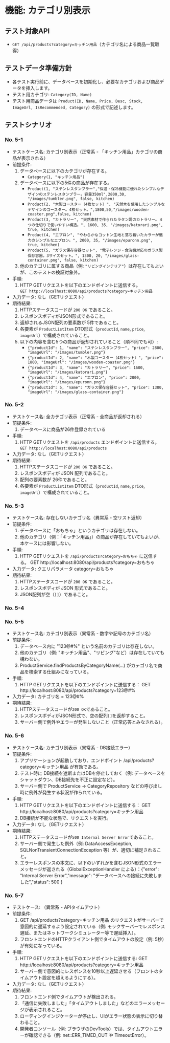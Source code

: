 # 機能: カテゴリ別表示

## テスト対象API

- `GET /api/products?category=キッチン用品`（カテゴリ名による商品一覧取得）

## テストデータ準備方針

- 各テスト実行前に、データベースを初期化し、必要なカテゴリおよび商品データを挿入します。
- テスト用カテゴリ: `Category(ID, Name)`
- テスト用商品データは `Product(ID, Name, Price, Desc, Stock, ImageUrl, IsRecommended, Category)` の形式で記述します。

## テストシナリオ

### No. 5-1

- テストケース名: カテゴリ別表示（正常系 - 「キッチン用品」カテゴリの商品が表示される）
- 前提条件:
  1. データベースに以下のカテゴリが存在する。
     - `Category(1, "キッチン用品")`
  2. データベースに以下の5件の商品が存在する。
     - `Product(1, "ステンレスタンブラー","保温・保冷機能に優れたシンプルなデザインのステンレスタンブラー。容量350ml",2800,30, "/images/tumbler.png", false, kitchen)`
     - `Product(2, "木製コースター（4枚セット）", "天然木を使用したシンプルなデザインのコースター。4枚セット。",1800,50,"/images/wooden-coaster.png",false, kitchen)`
     -  `Product(3, "カトラリー", "天然素材で作られたラタン調のカトラリー。４つの仕切りで使いやすい構造。", 1600, 35, "/images/katorari.png", true, kitchen)`  
     - `Product(4, "エプロン", "やわらかなコットン生地と落ち着いたカラーが魅力のシンプルなエプロン。", 2000, 35, "/images/epuronn.png", true, kitchen)`  
     - `Product(5, "ガラス保存容器セット", "電子レンジ・食洗機対応のガラス製保存容器。3サイズセット。", 1300, 20, "/images/glass-container.png", false, kitchen)`
  3. 他のカテゴリに属する商品（例: `"リビングインテリア"`）は存在してもよいが、このテストの検証対象外。
- 手順:
  1. HTTP GETリクエストを以下のエンドポイントに送信する。  
     `GET http://localhost:8080/api/products?category=キッチン用品`
- 入力データ: なし（GETリクエスト）
- 期待結果:
  1. HTTPステータスコードが `200 OK` であること。
  2. レスポンスボディがJSON形式であること。
  3. 返却されるJSON配列の要素数が 5件であること。
  4. 各要素が `ProductListItem` DTO形式（`productId`, `name`, `price`, `imageUrl`）で構成されていること。
  5. 以下の内容を含む5つの商品が返却されていること（順不同でも可）:
     - `{"productId": 1, "name": "ステンレスタンブラー", "price": 2800, "imageUrl": "/images/tumbler.png"}`
     - `{"productId": 2, "name": "木製コースター（4枚セット）", "price": 1800, "imageUrl": "/images/wooden-coaster.png"}`
     - `{"productId": 3, "name": "カトラリー", "price": 1600, "imageUrl": "/images/katorari.png"}`
     - `{"productId": 4, "name": "エプロン", "price": 2000, "imageUrl": "/images/epuronn.png"}`
     - `{"productId": 5, "name": "ガラス保存容器セット", "price": 1300, "imageUrl": "/images/glass-container.png"}`

### No. 5-2

- テストケース名: 全カテゴリ表示（正常系 - 全商品が返却される）
- 前提条件:
  1. データベースに商品が26件登録されている
- 手順:
  1. HTTP GETリクエストを `/api/products` エンドポイントに送信する。  
     `GET http://localhost:8080/api/products`
- 入力データ: なし（GETリクエスト）
- 期待結果:
  1. HTTPステータスコードが `200 OK` であること。
  2. レスポンスボディが JSON 配列であること。
  3. 配列の要素数が 26件であること。
  4. 各要素が `ProductListItem` DTO形式（`productId`, `name`, `price`, `imageUrl`）で構成されていること。
 
### No. 5-3

- テストケース名: 存在しないカテゴリ名（異常系 - 空リスト返却）
- 前提条件:
  1. データベースに「おもちゃ」というカテゴリは存在しない。
  2. 他のカテゴリ（例：「キッチン用品」）の商品が存在していてもよいが、本ケースには影響しない。
- 手順:
  1. HTTP GETリクエストを `/api/products?category=おもちゃ` に送信する。
     GET http://localhost:8080/api/products?category=おもちゃ
- 入力データ: クエリパラメータ category=おもちゃ
- 期待結果:
  1. HTTPステータスコードが `200 OK` であること。
  2. レスポンスボディが JSON 形式であること。
  3. JSON配列が空（`[]`）であること。

### No. 5-4
### No. 5-5

- テストケース名: カテゴリ別表示（異常系 - 数字や記号のカテゴリ名）
- 前提条件:
  1. データベース内に "123@#%" という名前のカテゴリは存在しない。
  2. 他のカテゴリ（例: "キッチン用品"、"リビング"など）は存在していても構わない。
  3. ProductService.findProductsByCategoryName(...) がカテゴリ名で商品を検索する仕組みになっている。
- 手順:
  1. HTTP GETリクエストを以下のエンドポイントに送信する：
     GET http://localhost:8080/api/products?category=123@#%
- 入力データ: カテゴリ名 = 123@#%
- 期待結果:
  1. HTTPステータスコードが`200 OK`であること。
  2. レスポンスボディがJSON形式で、空の配列`[]`を返却すること。
  3. サーバー側で例外やエラーが発生しないこと（正常応答とみなされる）。

### No. 5-6

- テストケース名: カテゴリ別表示（異常系 - DB接続エラー）
- 前提条件:
  1. アプリケーションが起動しており、エンドポイント /api/products?category=キッチン用品 が有効である。
  2. テスト時に DB接続を遮断またはDBを停止しておく（例: データベースをシャットダウン、DB接続先を不正に設定など）。
  3. サーバー側で ProductService → CategoryRepository などの呼び出し時に例外が発生する状況が作られている。
- 手順:
  1. HTTP GETリクエストを以下のエンドポイントに送信する：
     GET http://localhost:8080/api/products?category=キッチン用品
  2. DB接続が不能な状態で、リクエストを実行。
- 入力データ: なし（GETリクエスト）
- 期待結果:
  1. HTTPステータスコードが`500 Internal Server Error`であること。
  2. サーバー側で発生した例外（例: DataAccessException, SQLNonTransientConnectionException 等）が、適切に補足されること。
  3. エラーレスポンスの本文に、以下のいずれかを含むJSON形式のエラーメッセージが返される（GlobalExceptionHandler による）：{"error": "Internal Server Error","message": "データベースへの接続に失敗しました","status": 500 }

### No. 5-7

- テストケース: （異常系 - APIタイムアウト）
- 前提条件:
  1. GET /api/products?category=キッチン用品 のリクエストがサーバーで意図的に遅延するよう設定されている（例: モックサーバーでレスポンス遅延、またはネットワークシミュレーター等で遅延挿入）。
  2. フロントエンドのHTTPクライアント側でタイムアウトの設定（例: 5秒）が有効になっている。
- 手順:
  1. HTTP GETリクエストを以下のエンドポイントに送信する:
     GET http://localhost:8080/api/products?category=キッチン用品
  2. サーバー側で意図的にレスポンスを10秒以上遅延させる（フロントのタイムアウト設定を超えるようにする）。
- 入力データ: なし（GETリクエスト）
- 期待結果:
  1. フロントエンド側でタイムアウトが検出される。
  2. 「通信に失敗しました」「タイムアウトしました」などのエラーメッセージが表示されること。
  3. ローディングインジケーターが停止し、UIがエラー状態の表示に切り替わること。
  4. 開発者コンソール（例: ブラウザのDevTools）では、タイムアウトエラーが確認できる（例: net::ERR_TIMED_OUT や TimeoutError）。